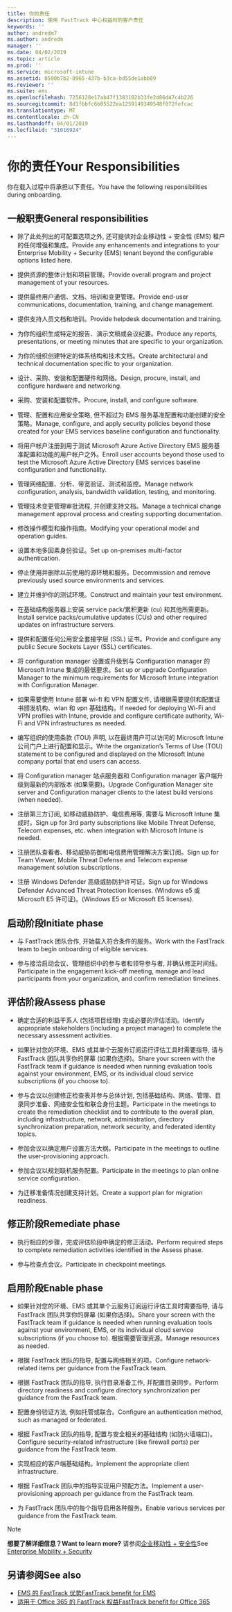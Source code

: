 ```yaml
---
title: 你的责任
description: 使用 FastTrack 中心权益时的客户责任
keywords: ''
author: andredm7
ms.author: andredm
manager: ''
ms.date: 04/02/2019
ms.topic: article
ms.prod: ''
ms.service: microsoft-intune
ms.assetid: 0590b7b2-0965-437b-b3ca-bd55de1abb09
ms.reviewer: ''
ms.suite: ems
ms.openlocfilehash: 7256128e17ab47f1383102b33fe2d86d47c4b226
ms.sourcegitcommit: 8d1fbbfc6b05522ea1259149349548f072fefcac
ms.translationtype: MT
ms.contentlocale: zh-CN
ms.lasthandoff: 04/01/2019
ms.locfileid: "31016924"
---
```

# <a name="your-responsibilities"></a><span data-ttu-id="0014f-103">你的责任</span><span class="sxs-lookup"><span data-stu-id="0014f-103">Your Responsibilities</span></span>

<span data-ttu-id="0014f-104">你在载入过程中将承担以下责任。</span><span class="sxs-lookup"><span data-stu-id="0014f-104">You have the following responsibilities during onboarding.</span></span>

## <a name="general-responsibilities"></a><span data-ttu-id="0014f-105">一般职责</span><span class="sxs-lookup"><span data-stu-id="0014f-105">General responsibilities</span></span>

-   <span data-ttu-id="0014f-106">除了此处列出的可配置选项之外, 还可提供对企业移动性 + 安全性 (EMS) 租户的任何增强和集成。</span><span class="sxs-lookup"><span data-stu-id="0014f-106">Provide any enhancements and integrations to your Enterprise Mobility + Security (EMS) tenant beyond the configurable options listed here.</span></span>

-   <span data-ttu-id="0014f-107">提供资源的整体计划和项目管理。</span><span class="sxs-lookup"><span data-stu-id="0014f-107">Provide overall program and project management of your resources.</span></span>

-   <span data-ttu-id="0014f-108">提供最终用户通信、文档、培训和变更管理。</span><span class="sxs-lookup"><span data-stu-id="0014f-108">Provide end-user communications, documentation, training, and change management.</span></span>

-   <span data-ttu-id="0014f-109">提供支持人员文档和培训。</span><span class="sxs-lookup"><span data-stu-id="0014f-109">Provide helpdesk documentation and training.</span></span>

-   <span data-ttu-id="0014f-110">为你的组织生成特定的报告、演示文稿或会议纪要。</span><span class="sxs-lookup"><span data-stu-id="0014f-110">Produce any reports, presentations, or meeting minutes that are specific to your organization.</span></span>

-   <span data-ttu-id="0014f-111">为你的组织创建特定的体系结构和技术文档。</span><span class="sxs-lookup"><span data-stu-id="0014f-111">Create architectural and technical documentation specific to your organization.</span></span>

-   <span data-ttu-id="0014f-112">设计、采购、安装和配置硬件和网络。</span><span class="sxs-lookup"><span data-stu-id="0014f-112">Design, procure, install, and configure hardware and networking.</span></span>

-   <span data-ttu-id="0014f-113">采购、安装和配置软件。</span><span class="sxs-lookup"><span data-stu-id="0014f-113">Procure, install, and configure software.</span></span>

-   <span data-ttu-id="0014f-114">管理、配置和应用安全策略, 但不超过为 EMS 服务基准配置和功能创建的安全策略。</span><span class="sxs-lookup"><span data-stu-id="0014f-114">Manage, configure, and apply security policies beyond those created for your EMS services baseline configuration and functionality.</span></span>

-   <span data-ttu-id="0014f-115">将用户帐户注册到用于测试 Microsoft Azure Active Directory EMS 服务基准配置和功能的用户帐户之外。</span><span class="sxs-lookup"><span data-stu-id="0014f-115">Enroll user accounts beyond those used to test the Microsoft Azure Active Directory EMS services baseline configuration and functionality.</span></span>

-   <span data-ttu-id="0014f-116">管理网络配置、分析、带宽验证、测试和监控。</span><span class="sxs-lookup"><span data-stu-id="0014f-116">Manage network configuration, analysis, bandwidth validation, testing, and monitoring.</span></span>

-   <span data-ttu-id="0014f-117">管理技术变更管理审批流程, 并创建支持文档。</span><span class="sxs-lookup"><span data-stu-id="0014f-117">Manage a technical change management approval process and creating supporting documentation.</span></span>

-   <span data-ttu-id="0014f-118">修改操作模型和操作指南。</span><span class="sxs-lookup"><span data-stu-id="0014f-118">Modifying your operational model and operation guides.</span></span>

-   <span data-ttu-id="0014f-119">设置本地多因素身份验证。</span><span class="sxs-lookup"><span data-stu-id="0014f-119">Set up on-premises multi-factor authentication.</span></span>

-   <span data-ttu-id="0014f-120">停止使用并删除以前使用的源环境和服务。</span><span class="sxs-lookup"><span data-stu-id="0014f-120">Decommission and remove previously used source environments and services.</span></span>

-   <span data-ttu-id="0014f-121">建立并维护你的测试环境。</span><span class="sxs-lookup"><span data-stu-id="0014f-121">Construct and maintain your test environment.</span></span>

-   <span data-ttu-id="0014f-122">在基础结构服务器上安装 service pack/累积更新 (cu) 和其他所需更新。</span><span class="sxs-lookup"><span data-stu-id="0014f-122">Install service packs/cumulative updates (CUs) and other required updates on infrastructure servers.</span></span>

-   <span data-ttu-id="0014f-123">提供和配置任何公用安全套接字层 (SSL) 证书。</span><span class="sxs-lookup"><span data-stu-id="0014f-123">Provide and configure any public Secure Sockets Layer (SSL) certificates.</span></span>

-   <span data-ttu-id="0014f-124">将 configuration manager 设置或升级到与 Configuration manager 的 Microsoft Intune 集成的最低要求。</span><span class="sxs-lookup"><span data-stu-id="0014f-124">Set up or upgrade Configuration Manager to the minimum requirements for Microsoft Intune integration with Configuration Manager.</span></span>

-   <span data-ttu-id="0014f-125">如果需要使用 Intune 部署 wi-fi 和 VPN 配置文件, 请根据需要提供和配置证书颁发机构、wlan 和 vpn 基础结构。</span><span class="sxs-lookup"><span data-stu-id="0014f-125">If needed for deploying Wi-Fi and VPN profiles with Intune, provide and configure certificate authority, Wi-Fi and VPN infrastructures as needed.</span></span>

-   <span data-ttu-id="0014f-126">编写组织的使用条款 (TOU) 声明, 以在最终用户可以访问的 Microsoft Intune 公司门户上进行配置和显示。</span><span class="sxs-lookup"><span data-stu-id="0014f-126">Write the organization’s Terms of Use (TOU) statement to be configured and displayed on the Microsoft Intune company portal that end users can access.</span></span>

-   <span data-ttu-id="0014f-127">将 Configuration manager 站点服务器和 Configuration manager 客户端升级到最新的内部版本 (如果需要)。</span><span class="sxs-lookup"><span data-stu-id="0014f-127">Upgrade Configuration Manager site server and Configuration manager clients to the latest build versions (when needed).</span></span>

-   <span data-ttu-id="0014f-128">注册第三方订阅, 如移动威胁防护、电信费用等, 需要与 Microsoft Intune 集成时。</span><span class="sxs-lookup"><span data-stu-id="0014f-128">Sign up for 3rd party subscriptions like Mobile Threat Defense, Telecom expenses, etc. when integration with Microsoft Intune is needed.</span></span>

-   <span data-ttu-id="0014f-129">注册团队查看者、移动威胁防御和电信费用管理解决方案订阅。</span><span class="sxs-lookup"><span data-stu-id="0014f-129">Sign up for Team Viewer, Mobile Threat Defense and Telecom expense management solution subscriptions.</span></span>

-   <span data-ttu-id="0014f-130">注册 Windows Defender 高级威胁防护许可证。</span><span class="sxs-lookup"><span data-stu-id="0014f-130">Sign up for Windows Defender Advanced Threat Protection licenses.</span></span> <span data-ttu-id="0014f-131">(Windows e5 或 Microsoft E5 许可证)。</span><span class="sxs-lookup"><span data-stu-id="0014f-131">(Windows E5 or Microsoft E5 licenses).</span></span>

## <a name="initiate-phase"></a><span data-ttu-id="0014f-132">启动阶段</span><span class="sxs-lookup"><span data-stu-id="0014f-132">Initiate phase</span></span>

-   <span data-ttu-id="0014f-133">与 FastTrack 团队合作, 开始载入符合条件的服务。</span><span class="sxs-lookup"><span data-stu-id="0014f-133">Work with the FastTrack team to begin onboarding of eligible services.</span></span>

-   <span data-ttu-id="0014f-134">参与接洽启动会议、管理组织中的参与者和领导参与者, 并确认修正时间线。</span><span class="sxs-lookup"><span data-stu-id="0014f-134">Participate in the engagement kick-off meeting, manage and lead participants from your organization, and confirm remediation timelines.</span></span>

## <a name="assess-phase"></a><span data-ttu-id="0014f-135">评估阶段</span><span class="sxs-lookup"><span data-stu-id="0014f-135">Assess phase</span></span>

-   <span data-ttu-id="0014f-136">确定合适的利益干系人 (包括项目经理) 完成必要的评估活动。</span><span class="sxs-lookup"><span data-stu-id="0014f-136">Identify appropriate stakeholders (including a project manager) to complete the necessary assessment activities.</span></span>

-   <span data-ttu-id="0014f-137">如果针对您的环境、EMS 或其单个云服务订阅运行评估工具时需要指导, 请与 FastTrack 团队共享你的屏幕 (如果你选择)。</span><span class="sxs-lookup"><span data-stu-id="0014f-137">Share your screen with the FastTrack team if guidance is needed when running evaluation tools against your environment, EMS, or its individual cloud service subscriptions (if you choose to).</span></span>

-   <span data-ttu-id="0014f-138">参与会议以创建修正检查表并参与总体计划, 包括基础结构、网络、管理、目录同步准备、网络安全性和联合身份主题。</span><span class="sxs-lookup"><span data-stu-id="0014f-138">Participate in the meetings to create the remediation checklist and to contribute to the overall plan, including infrastructure, network, administration, directory synchronization preparation, network security, and federated identity topics.</span></span>

-   <span data-ttu-id="0014f-139">参加会议以确定用户设置方法大纲。</span><span class="sxs-lookup"><span data-stu-id="0014f-139">Participate in the meetings to outline the user-provisioning approach.</span></span>

-   <span data-ttu-id="0014f-140">参加会议以规划联机服务配置。</span><span class="sxs-lookup"><span data-stu-id="0014f-140">Participate in the meetings to plan online service configuration.</span></span>

-   <span data-ttu-id="0014f-141">为迁移准备情况创建支持计划。</span><span class="sxs-lookup"><span data-stu-id="0014f-141">Create a support plan for migration readiness.</span></span>

## <a name="remediate-phase"></a><span data-ttu-id="0014f-142">修正阶段</span><span class="sxs-lookup"><span data-stu-id="0014f-142">Remediate phase</span></span>

-   <span data-ttu-id="0014f-143">执行相应的步骤，完成评估阶段中确定的修正活动。</span><span class="sxs-lookup"><span data-stu-id="0014f-143">Perform required steps to complete remediation activities identified in the Assess phase.</span></span>

-   <span data-ttu-id="0014f-144">参与检查点会议。</span><span class="sxs-lookup"><span data-stu-id="0014f-144">Participate in checkpoint meetings.</span></span>

## <a name="enable-phase"></a><span data-ttu-id="0014f-145">启用阶段</span><span class="sxs-lookup"><span data-stu-id="0014f-145">Enable phase</span></span>

-   <span data-ttu-id="0014f-146">如果针对您的环境、EMS 或其单个云服务订阅运行评估工具时需要指导, 请与 FastTrack 团队共享你的屏幕 (如果你选择)。</span><span class="sxs-lookup"><span data-stu-id="0014f-146">Share your screen with the FastTrack team if guidance is needed when running evaluation tools against your environment, EMS, or its individual cloud service subscriptions (if you choose to).</span></span> <span data-ttu-id="0014f-147">根据需要管理资源。</span><span class="sxs-lookup"><span data-stu-id="0014f-147">Manage resources as needed.</span></span>

-   <span data-ttu-id="0014f-148">根据 FastTrack 团队的指导, 配置与网络相关的项。</span><span class="sxs-lookup"><span data-stu-id="0014f-148">Configure network-related items per guidance from the FastTrack team.</span></span>

-   <span data-ttu-id="0014f-149">根据 FastTrack 团队的指导, 执行目录准备工作, 并配置目录同步。</span><span class="sxs-lookup"><span data-stu-id="0014f-149">Perform directory readiness and configure directory synchronization per guidance from the FastTrack team.</span></span>

-   <span data-ttu-id="0014f-150">配置身份验证方法, 例如托管或联合。</span><span class="sxs-lookup"><span data-stu-id="0014f-150">Configure an authentication method, such as managed or federated.</span></span> 

-   <span data-ttu-id="0014f-151">根据 FastTrack 团队的指导, 配置与安全相关的基础结构 (如防火墙端口)。</span><span class="sxs-lookup"><span data-stu-id="0014f-151">Configure security-related infrastructure (like firewall ports) per guidance from the FastTrack team.</span></span>

-   <span data-ttu-id="0014f-152">实现相应的客户端基础结构。</span><span class="sxs-lookup"><span data-stu-id="0014f-152">Implement the appropriate client infrastructure.</span></span>

-   <span data-ttu-id="0014f-153">根据 FastTrack 团队中的指导实现用户预配方法。</span><span class="sxs-lookup"><span data-stu-id="0014f-153">Implement a user-provisioning approach per guidance from the FastTrack team.</span></span>

-   <span data-ttu-id="0014f-154">为 FastTrack 团队中的每个指导启用各种服务。</span><span class="sxs-lookup"><span data-stu-id="0014f-154">Enable various services per guidance from the FastTrack team.</span></span>

> [!NOTE]
> <span data-ttu-id="0014f-155">**想要了解详细信息？**</span><span class="sxs-lookup"><span data-stu-id="0014f-155">**Want to learn more?**</span></span> <span data-ttu-id="0014f-156">请参阅[企业移动性 + 安全性](https://www.microsoft.com/en-us/cloud-platform/enterprise-mobility)</span><span class="sxs-lookup"><span data-stu-id="0014f-156">See [Enterprise Mobility + Security](https://www.microsoft.com/en-us/cloud-platform/enterprise-mobility)</span></span>

## <a name="see-also"></a><span data-ttu-id="0014f-157">另请参阅</span><span class="sxs-lookup"><span data-stu-id="0014f-157">See also</span></span>

- [<span data-ttu-id="0014f-158">EMS 的 FastTrack 优势</span><span class="sxs-lookup"><span data-stu-id="0014f-158">FastTrack benefit for EMS</span></span>](EMS-fasttrack-benefit-for-EMS.md)
- [<span data-ttu-id="0014f-159">适用于 Office 365 的 FastTrack 权益</span><span class="sxs-lookup"><span data-stu-id="0014f-159">FastTrack benefit for Office 365</span></span>](O365-fasttrack-benefit-for-office-365.md)

